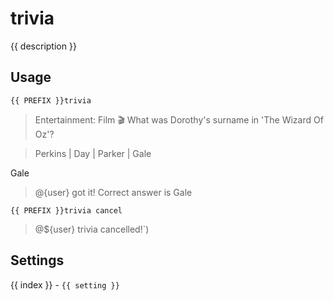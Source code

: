 # trivia

<script setup>
import { PREFIX } from "../../helpers/constants.js"
import { settings as s } from "../../settings/trivia.js"
const { description, ...settings } = s
</script>

{{ description }}

## Usage

`{{ PREFIX }}trivia`

> Entertainment: Film 🎬 What was Dorothy's surname in 'The Wizard Of Oz'?

> Perkins | Day | Parker | Gale

Gale

> @{user} got it! Correct answer is Gale 

`{{ PREFIX }}trivia cancel`

> @${user} trivia cancelled!`)

## Settings
<div v-for="(setting, index) in settings">
{{ index }} - <code>{{ setting }}</code>
</div>
